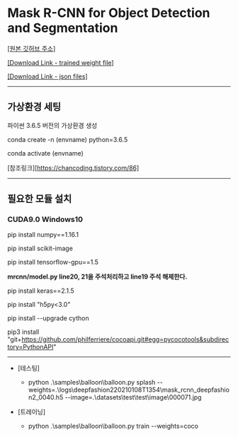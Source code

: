 # Mask R-CNN for Object Detection and Segmentation

[[원본 깃허브 주소]](https://github.com/matterport/Mask_RCNN)

[[Download Link - trained weight file]](https://drive.google.com/file/d/1SB9HVItbI86-f2rKq3HYAGd9evUzHe7a/view?usp=sharing)

[[Download Link - json files]](https://drive.google.com/drive/folders/1CHPFxcQ6OLFqkHgFsEPybe8kxAy-7-uW?usp=sharing)

---

## 가상환경 세팅

파이썬 3.6.5 버전의 가상환경 생성

conda create -n (envname) python=3.6.5

conda activate (envname)

[참조링크][https://chancoding.tistory.com/86]

---

## 필요한 모듈 설치

### CUDA9.0 Windows10

pip install numpy==1.16.1

pip install scikit-image

pip install tensorflow-gpu==1.5

__mrcnn/model.py line20, 21을 주석처리하고 line19 주석 해제한다.__


pip install keras==2.1.5

pip install "h5py<3.0"

pip install --upgrade cython

pip3 install "git+https://github.com/philferriere/cocoapi.git#egg=pycocotools&subdirectory=PythonAPI"


---

* [테스팅]
    * python .\samples\balloon\balloon.py splash --weights=.\logs\deepfashion220210108T1354\mask_rcnn_deepfashion2_0040.h5 --image=.\datasets\test\test\image\000071.jpg

* [트레이닝]
    * python .\\samples\\balloon\\balloon.py train --weights=coco



